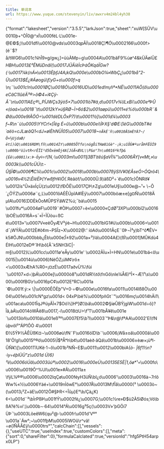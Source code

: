 ```yaml
---
title: 单词本
url: https://www.yuque.com/stevenyin/liv/awxrv4m24bl4yh38
---
```


{"format":"lakesheet","version":"3.5.5","larkJson":true,"sheet":"xuW\[SÛV\u0010þ+^ÒÎ0@^xÍ\u000fèL·L\u001e-@E©$;)\u001dfì\u0010@vds\u0003qpÂÍ\u0018Ç)¶Ó\u0002166\u000f>(é¨$?å/tWG6\u001c¾hÎ9»g/gw¿]=üùÀMp÷g\u0004A\u001bãF9%úø^4\&kÜÄøíÛ£*HBH\u0013£²ÊMüDnâî(\u0017JÜÄíëÌcÞáÕKqáÏGw?{·\u0017¼k(nÁ»\u0013ÈþfJ4A¡kQ\u000e\u000bO¼»WbÇ¿\u001bå"2-Ü\u0013$É¿#Áøogü\f¦yG+o\u000f>q \n¡¨\u001c!n\u0001ØÇ\u0018Ò\u0016UD\u001ed!m¡ñª*NË\u0011AÖ(õ\u000eCâC1IûëÄ³®>õ©4+i¢Çÿ-Ã¯\n\u0011AEç®\_PÍJWÇs3ÿò5×7\u0001Iò7#ä¸d\u0017v¾\lLxBï\u000eªÞÛ «(óaá×\u0018¯\t\u0012kY»ú§RØ¬Ì>6ó$2\u001aøpü\u0011«é%ö\u000bR¨&Øâ\u000e9lÃÖÓ÷\u001dëDLÕxP7)\t\u0001?ò]\u001d¼\u0003f~R\n¨ù\u0005\Y­Y­Cr!«\[Îëg É=û\u000b\u000eí\ÍÞX§'d©E:\[îéG\u000bT#é´aëò=cJLæãQ1\<dJ×ølÈhNÜÌ05\u0007\u0018~`nÃkÉ¨ñ\u0010ÂSmÈYÀ7~/Õ×½UjdaØ/ëtí)ûQ\u0016RDM\fñ\u0014ÌY\u0005ÕTfo\nógÔiTHæ8ìGè°·¡k;uîÖÙ#ºuråÞFËÙÍ9\u000b²òïvtR<rÊÏI³d5ÒxëmÒj4A[JöÃ<ÆVL\\P&o°7n\u0016ºkfþ&{Éê\u0001)x:Þ·Öy©÷f`\[N¸·\u0003ml\u0011j3BT\têú§aVÌ¼"\u0006ÂY\[v«Mt,»\u0003k\\\u001cÜÚ\t:-Û§Ï©\u0006¶C¼\u001c\u0002\u0018\u000b\u0007ßÿSIV¥0£ÂseÓ>ÓQrõ4\u0016­v4½2\ÊlëËÞ\[YwßfH¢IÒ{*.Rèâöf/\u0000Û.9)ãßD²÷´ê\u001c)ÕNRð¥\u0012ís"Û»äxÍçÙ(z\u0012\fÐÕË\u0017ÇÞ\±Zg\u001eU§\u000e@~¹+ \¬Õ´¿ÖÝZ\u0006ø¨ç,L\u0001ôAÉÊÚpîA#îÈÿ\u0007\u000böæ±e\[g¤Ñ\u0018ÄµIA\u0016¦DDÈkÒoMÛPSÝâWZ%ú;¯bà\u0015 \u001fu*\u0004øF\u0019¨#ÒÞ\u0007÷è«\u0000«ÇdØ¹3XP\u000bî2\u0016\bOÈ\u0016À=s¯«Ï÷ÏÙòu÷ßC é\u0013»'\u0007V«eëÖyÆV³ýè~H\u0002\u001blG1#ü\u000b\u0006=\u001d¯¡WÝÄ\u0012È#õ¢m¬PSÎz~X\u0002@:' íóAô\u0001ÂçE¨0Þ¬Ì³y)bT^ô¶ÊV+k5#ÖJN\u000bbb¿Êb\u000e¦Î±92\u001a×³}Iá\u0004A£}(ßÌ\u0001]MÛKdù4 ÉlH\u0012eD®\`îH\bô\[Ã¯k5NH3íC|-m§\u0012}L\u001cc\u0011ø'eÅy\u001e' \u0002ÃÌu×Ì=HN\u001e\u001bä<ô\u0015|\u0014ù\u0006}NëÓZ¡úM¢\rô± <\u0003xÆhA%R0=¡¤zÉ\u0017aðvÙ%\fùi´\u00107­×d÷)þÁ\u000e]\u0000ò8¹\u001dR½tõ\fnGô\nIe¼Å6)°Î×¬Æ1¹\s\u0000\u000fBG\r\u0016pC¢\u0012E°RC\u001a´©\u001f.ý:× \\|\u0000ÊÖÈþ"V+0·÷©\u000e\u0016fa\u0011\u0014lß8Ò\u0004\u001e\u001cN°gz\u001d< 04xP\bë%\u000fpñGt¨"\u0016mç\u0014hÄi1\u001aca\u0001ÎqJ®üyÃÌ«7$Oó½]Hº]Ø¦\bã\u0002©§íøÛBÝjgìW\u001d÷ô}?Îã,àÁ\u0014òWÂê8\u0017,-í\u0018¤U>\f¹T\u001bÂ¥ê\u001e´\u0013òñ\u0010à\u001eß³º\u0007Ef5\b¹I\u0003´"Þ&\r@\fªAA\u0002'EI\fN ùþvõI³"ÁP1ÔÒ 4\u0001Ð½5ÝÞ½ÀÊÙßK¤¬\u0006øù\fN¨F\u0016öîD\b¨\u0006¡Wå±oâ\u0000ã\u0018'Ö!gI\u0015º®ö\u0005\Ï$ªÅ*h\b¢\u001aèð·âQá\u001b\u00006±èæ×¡üªl-ÛÑ­¥­¦\[­\u0001TîUKë·1¬ô\u001b²NÑ~E$\u0011\u0012\u000biA{*ò- |6f1½n?·ìy÷éþlÙÙ"z\u001d Ú)6}³è\u0006óÚã\u0003ûúª\u0002\u0016\u000eÚ\u00135E5È|1,ôø**¹=\u000fo\u0006\u0019Õ^%Ul\u001e»#Ã\u0011a±\fÿL¼®®\u0006\u0002IqÇø\u000féyH3üÑ\bI¿ó\u0006'\u0003\u0016à¬7rlõWw%«½\u0006Yáé+\u0019nÌôwE°\u0007Â\u0013M\fÎâ\u0000(³ \u0003ò~(\u0013¡²Z+äE\u0012Ô#§ÞR<÷Îûµ}E°\b/Çà¿K)¢<\u001d¨³\bÌrPßÞ\u001fÝ\u0002fë¿\u0007G;\u001c½re»Ð$ù2À5ìØós;Vó\bßA?ë%vi'¡\u000b¬·­64\u0014°Á\u0016g³5ç(\u0003V»'þGÖí7 ÙÞ¯\u0003LõeêW6{qu²@-\u000fr\u001d'Vº°\u001a¯Áw°;~\u001fþM\u0005ïWOû\r^vâ!÷ø{îÑÂÂ£ÿ\u0000trs°","calcChain":\[],"vessels":{},"useUTC":true,"useIndex":true,"customColors":\[],"meta":{"sort":0,"shareFilter":0},"formulaCalclated":true,"versionId":"hfg5PtH54arpx0LP"}
